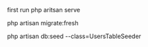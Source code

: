 first run 
php aritsan serve 

php artisan migrate:fresh

 php artisan db:seed --class=UsersTableSeeder